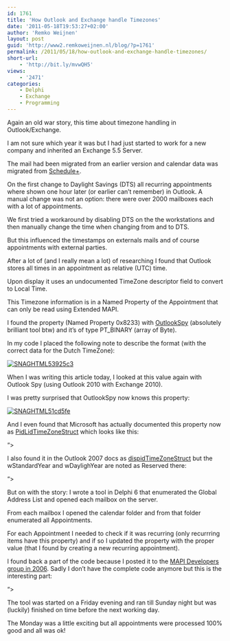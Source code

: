 ```yaml
---
id: 1761
title: 'How Outlook and Exchange handle Timezones'
date: '2011-05-18T19:53:27+02:00'
author: 'Remko Weijnen'
layout: post
guid: 'http://www2.remkoweijnen.nl/blog/?p=1761'
permalink: /2011/05/18/how-outlook-and-exchange-handle-timezones/
short-url:
    - 'http://bit.ly/mvwQH5'
views:
    - '2471'
categories:
    - Delphi
    - Exchange
    - Programming
---
```


Again an old war story, this time about timezone handling in Outlook/Exchange.

I am not sure which year it was but I had just started to work for a new company and inherited an Exchange 5.5 Server.

The mail had been migrated from an earlier version and calendar data was migrated from [Schedule+](http://en.wikipedia.org/wiki/Microsoft_Schedule_Plus).

On the first change to Daylight Savings (DTS) all recurring appointments where shown one hour later (or earlier can’t remember) in Outlook. A manual change was not an option: there were over 2000 mailboxes each with a lot of appointments.

We first tried a workaround by disabling DTS on the the workstations and then manually change the time when changing from and to DTS.

But this influenced the timestamps on externals mails and of course appointments with external parties.

After a lot of (and I really mean a lot) of researching I found that Outlook stores all times in an appointment as relative (UTC) time.

Upon display it uses an undocumented TimeZone descriptor field to convert to Local Time.

This Timezone information is in a Named Property of the Appointment that can only be read using Extended MAPI.

I found the property (Named Property 0x8233) with [OutlookSpy](http://www.dimastr.com/outspy/) (absolutely brilliant tool btw) and it’s of type PT\_BINARY (array of Byte).

In my code I placed the following note to describe the format (with the correct data for the Dutch TimeZone):

 [![SNAGHTML53925c3](http://192.168.40.25:8081/wp-content/uploads/2011/05/SNAGHTML53925c3_thumb.png "SNAGHTML53925c3")](http://192.168.40.25:8081/wp-content/uploads/2011/05/SNAGHTML53925c3.png)

When I was writing this article today, I looked at this value again with Outlook Spy (using Outlook 2010 with Exchange 2010).

I was pretty surprised that OutlookSpy now knows this property:

[![SNAGHTML51cd5fe](http://192.168.40.25:8081/wp-content/uploads/2011/05/SNAGHTML51cd5fe_thumb.png "SNAGHTML51cd5fe")](http://192.168.40.25:8081/wp-content/uploads/2011/05/SNAGHTML51cd5fe.png)

And I even found that Microsoft has actually documented this property now as [PidLidTimeZoneStruct](http://msdn.microsoft.com/en-us/library/cc815376.aspx) which looks like this:

 “&gt;

I also found it in the Outlook 2007 docs as [dispidTimeZoneStruct](http://msdn.microsoft.com/en-us/library/cc160680(v=office.12).aspx) but the wStandardYear and wDaylighYear are noted as Reserved there:

“&gt;

But on with the story: I wrote a tool in Delphi 6 that enumerated the Global Address List and opened each mailbox on the server.

From each mailbox I opened the calendar folder and from that folder enumerated all Appointments.

For each Appointment I needed to check if it was recurring (only recurrring items have this property) and if so I updated the property with the proper value (that I found by creating a new recurring appointment).

I found back a part of the code because I posted it to the [MAPI Developers group in 2006](http://www.techienuggets.com/commentList.jsp?tx=103&tx=103&d-49653-p=5). Sadly I don’t have the complete code anymore but this is the interesting part:

“&gt;

The tool was started on a Friday evening and ran till Sunday night but was (luckily) finished on time before the next working day.

The Monday was a little exciting but all appointments were processed 100% good and all was ok!